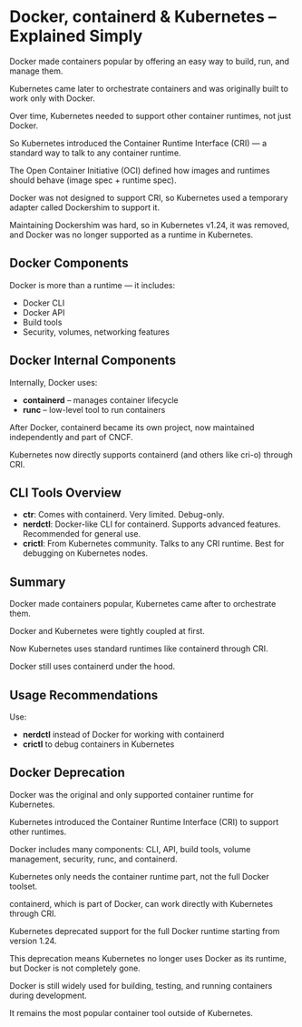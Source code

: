 # Docker, containerd & Kubernetes – Explained Simply

Docker made containers popular by offering an easy way to build, run, and manage them.

Kubernetes came later to orchestrate containers and was originally built to work only with Docker.

Over time, Kubernetes needed to support other container runtimes, not just Docker.

So Kubernetes introduced the Container Runtime Interface (CRI) — a standard way to talk to any container runtime.

The Open Container Initiative (OCI) defined how images and runtimes should behave (image spec + runtime spec).

Docker was not designed to support CRI, so Kubernetes used a temporary adapter called Dockershim to support it.

Maintaining Dockershim was hard, so in Kubernetes v1.24, it was removed, and Docker was no longer supported as a runtime in Kubernetes.

## Docker Components

Docker is more than a runtime — it includes:

- Docker CLI
- Docker API
- Build tools
- Security, volumes, networking features

## Docker Internal Components

Internally, Docker uses:

- **containerd** – manages container lifecycle
- **runc** – low-level tool to run containers

After Docker, containerd became its own project, now maintained independently and part of CNCF.

Kubernetes now directly supports containerd (and others like cri-o) through CRI.

## CLI Tools Overview

- **ctr**: Comes with containerd. Very limited. Debug-only.
- **nerdctl**: Docker-like CLI for containerd. Supports advanced features. Recommended for general use.
- **crictl**: From Kubernetes community. Talks to any CRI runtime. Best for debugging on Kubernetes nodes.

## Summary

Docker made containers popular, Kubernetes came after to orchestrate them.

Docker and Kubernetes were tightly coupled at first.

Now Kubernetes uses standard runtimes like containerd through CRI.

Docker still uses containerd under the hood.

## Usage Recommendations

Use:

- **nerdctl** instead of Docker for working with containerd
- **crictl** to debug containers in Kubernetes

## Docker Deprecation

Docker was the original and only supported container runtime for Kubernetes.

Kubernetes introduced the Container Runtime Interface (CRI) to support other runtimes.

Docker includes many components: CLI, API, build tools, volume management, security, runc, and containerd.

Kubernetes only needs the container runtime part, not the full Docker toolset.

containerd, which is part of Docker, can work directly with Kubernetes through CRI.

Kubernetes deprecated support for the full Docker runtime starting from version 1.24.

This deprecation means Kubernetes no longer uses Docker as its runtime, but Docker is not completely gone.

Docker is still widely used for building, testing, and running containers during development.

It remains the most popular container tool outside of Kubernetes.
